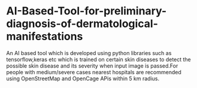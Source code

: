 # AI-Based-Tool-for-preliminary-diagnosis-of-dermatological-manifestations
An AI based tool which is developed using python libraries such as tensorflow,keras etc which is trained on certain skin diseases to detect the possible skin disease and its severity when input image is passed.For people with medium/severe cases nearest hospitals are recommended using OpenStreetMap and OpenCage APis within 5 km radius.
